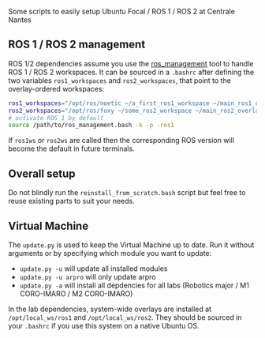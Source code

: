 Some scripts to easily setup Ubuntu Focal / ROS 1 / ROS 2 at Centrale Nantes

## ROS 1 / ROS 2 management

ROS 1/2 dependencies assume you use the [ros_management](https://github.com/oKermorgant/ros_management_tools) tool to handle ROS 1 / ROS 2 workspaces. It can be sourced in a `.bashrc` after defining the two variables `ros1_workspaces` and `ros2_workspaces`, that point to the overlay-ordered workspaces:

```bash
ros1_workspaces="/opt/ros/noetic ~/a_first_ros1_workspace ~/main_ros1_overlay"
ros2_workspaces="/opt/ros/foxy ~/some_ros2_workspace ~/main_ros2_overlay"
# activate ROS 1 by default
source /path/to/ros_management.bash -k -p -ros1
```

If `ros1ws` or `ros2ws` are called then the corresponding ROS version will become the default in future terminals.

## Overall setup

Do not blindly run the `reinstall_from_scratch.bash` script but feel free to reuse existing parts to suit your needs.


## Virtual Machine

The `update.py` is used to keep the Virtual Machine up to date. Run it without arguments or by specifying which module you want to update:
  - `update.py -u` will update all installed modules
  - `update.py -u arpro` will only update arpro
  - `update.py -a` will install all depdencies for all labs (Robotics major / M1 CORO-IMARO / M2 CORO-IMARO)
    
In the lab dependencies, system-wide overlays are installed at `/opt/local_ws/ros1` and `/opt/local_ws/ros2`. They should be sourced in your `.bashrc` if you use this system on a native Ubuntu OS.
